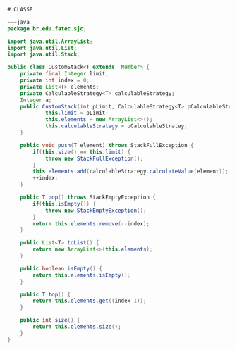 ~~~~java
# CLASSE 

~~~java
package br.edu.fatec.sjc;

import java.util.ArrayList;
import java.util.List;
import java.util.Stack;

public class CustomStack<T extends  Number> {
    private final Integer limit;
    private int index = 0;
    private List<T> elements;
    private CalculableStrategy<T> calculableStrategy;
    Integer a;
    public CustomStack(int pLimit, CalculableStrategy<T> pCalculableStratey) {
            this.limit = pLimit;
            this.elements = new ArrayList<>();
            this.calculableStrategy = pCalculableStratey;
    }

    public void push(T element) throws StackFullException {
        if(this.size() == this.limit) {
            throw new StackFullException();
        }
        this.elements.add(calculableStrategy.calculateValue(element));
        ++index;
    }

    public T pop() throws StackEmptyException {
        if(this.isEmpty()) {
            throw new StackEmptyException();
        }
        return this.elements.remove(--index);
    }

    public List<T> toList() {
        return new ArrayList<>(this.elements);
    }

    public boolean isEmpty() {
        return this.elements.isEmpty();
    }

    public T top() {
        return this.elements.get((index-1));
    }

    public int size() {
        return this.elements.size();
    }
}
~~~~



~~~~
